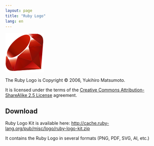 ```yaml
---
layout: page
title: "Ruby Logo"
lang: en
---
```


![The Ruby Logo](/images/header-ruby-logo@2x.png)

The Ruby Logo is Copyright &copy; 2006, Yukihiro Matsumoto.

It is licensed under the terms of the [Creative Commons Attribution-ShareAlike 2.5 License][1] agreement.

## Download

Ruby Logo Kit is available here: <http://cache.ruby-lang.org/pub/misc/logo/ruby-logo-kit.zip>

It contains the Ruby Logo in several formats (PNG, PDF, SVG, AI, etc.)

[1]: http://creativecommons.org/licenses/by-sa/2.5/
